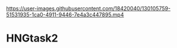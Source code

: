 

https://user-images.githubusercontent.com/18420040/130105759-51531935-1ca0-4911-9446-7e4a3c447895.mp4

# HNGtask2
